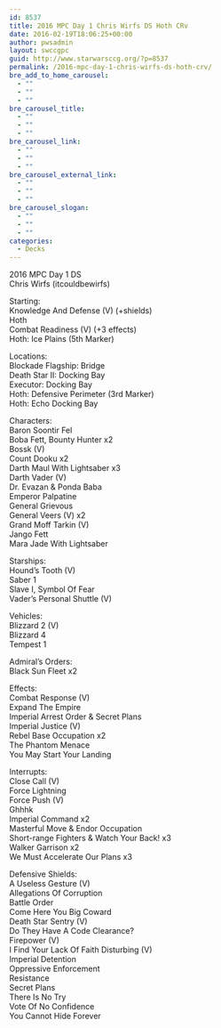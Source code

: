 ```yaml
---
id: 8537
title: 2016 MPC Day 1 Chris Wirfs DS Hoth CRv
date: 2016-02-19T18:06:25+00:00
author: pwsadmin
layout: swccgpc
guid: http://www.starwarsccg.org/?p=8537
permalink: /2016-mpc-day-1-chris-wirfs-ds-hoth-crv/
bre_add_to_home_carousel:
  - ""
  - ""
  - ""
bre_carousel_title:
  - ""
  - ""
  - ""
bre_carousel_link:
  - ""
  - ""
  - ""
bre_carousel_external_link:
  - ""
  - ""
  - ""
bre_carousel_slogan:
  - ""
  - ""
  - ""
categories:
  - Decks
---
```

2016 MPC Day 1 DS  
Chris Wirfs (itcouldbewirfs)

Starting:  
Knowledge And Defense (V) (+shields)  
Hoth  
Combat Readiness (V) (+3 effects)  
Hoth: Ice Plains (5th Marker)

Locations:  
Blockade Flagship: Bridge  
Death Star II: Docking Bay  
Executor: Docking Bay  
Hoth: Defensive Perimeter (3rd Marker)  
Hoth: Echo Docking Bay

Characters:  
Baron Soontir Fel  
Boba Fett, Bounty Hunter x2  
Bossk (V)  
Count Dooku x2  
Darth Maul With Lightsaber x3  
Darth Vader (V)  
Dr. Evazan & Ponda Baba  
Emperor Palpatine  
General Grievous  
General Veers (V) x2  
Grand Moff Tarkin (V)  
Jango Fett  
Mara Jade With Lightsaber

Starships:  
Hound&#8217;s Tooth (V)  
Saber 1  
Slave I, Symbol Of Fear  
Vader&#8217;s Personal Shuttle (V)

Vehicles:  
Blizzard 2 (V)  
Blizzard 4  
Tempest 1

Admiral&#8217;s Orders:  
Black Sun Fleet x2

Effects:  
Combat Response (V)  
Expand The Empire  
Imperial Arrest Order & Secret Plans  
Imperial Justice (V)  
Rebel Base Occupation x2  
The Phantom Menace  
You May Start Your Landing

Interrupts:  
Close Call (V)  
Force Lightning  
Force Push (V)  
Ghhhk  
Imperial Command x2  
Masterful Move & Endor Occupation  
Short-range Fighters & Watch Your Back! x3  
Walker Garrison x2  
We Must Accelerate Our Plans x3

Defensive Shields:  
A Useless Gesture (V)  
Allegations Of Corruption  
Battle Order  
Come Here You Big Coward  
Death Star Sentry (V)  
Do They Have A Code Clearance?  
Firepower (V)  
I Find Your Lack Of Faith Disturbing (V)  
Imperial Detention  
Oppressive Enforcement  
Resistance  
Secret Plans  
There Is No Try  
Vote Of No Confidence  
You Cannot Hide Forever